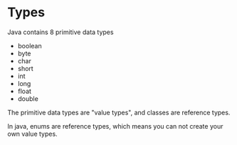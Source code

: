 # Types


Java contains 8 primitive data types


* boolean
* byte
* char
* short
* int
* long
* float
* double


The primitive data types are "value types", and classes are reference types.


In java, enums are reference types, which means you can not create your own value types.

